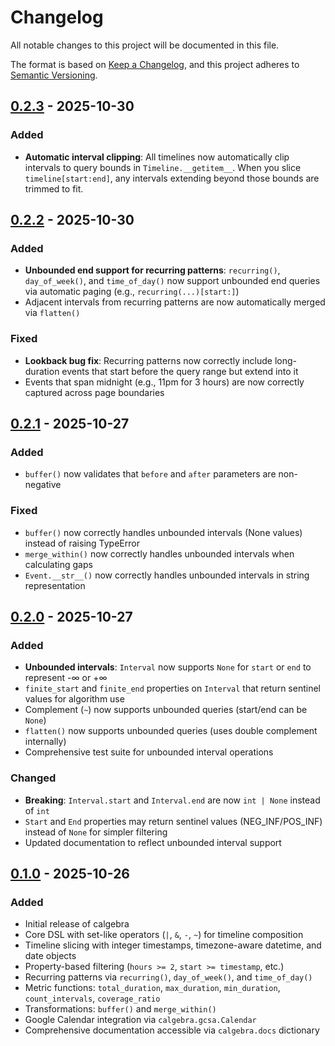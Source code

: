 # Changelog

All notable changes to this project will be documented in this file.

The format is based on [Keep a Changelog](https://keepachangelog.com/en/1.1.0/),
and this project adheres to [Semantic Versioning](https://semver.org/spec/v2.0.0.html).

## [0.2.3] - 2025-10-30

### Added
- **Automatic interval clipping**: All timelines now automatically clip intervals to query bounds in `Timeline.__getitem__`. When you slice `timeline[start:end]`, any intervals extending beyond those bounds are trimmed to fit.

## [0.2.2] - 2025-10-30

### Added
- **Unbounded end support for recurring patterns**: `recurring()`, `day_of_week()`, and `time_of_day()` now support unbounded end queries via automatic paging (e.g., `recurring(...)[start:]`)
- Adjacent intervals from recurring patterns are now automatically merged via `flatten()`

### Fixed
- **Lookback bug fix**: Recurring patterns now correctly include long-duration events that start before the query range but extend into it
- Events that span midnight (e.g., 11pm for 3 hours) are now correctly captured across page boundaries

## [0.2.1] - 2025-10-27

### Added
- `buffer()` now validates that `before` and `after` parameters are non-negative

### Fixed
- `buffer()` now correctly handles unbounded intervals (None values) instead of raising TypeError
- `merge_within()` now correctly handles unbounded intervals when calculating gaps
- `Event.__str__()` now correctly handles unbounded intervals in string representation

## [0.2.0] - 2025-10-27

### Added
- **Unbounded intervals**: `Interval` now supports `None` for `start` or `end` to represent -∞ or +∞
- `finite_start` and `finite_end` properties on `Interval` that return sentinel values for algorithm use
- Complement (`~`) now supports unbounded queries (start/end can be `None`)
- `flatten()` now supports unbounded queries (uses double complement internally)
- Comprehensive test suite for unbounded interval operations

### Changed
- **Breaking**: `Interval.start` and `Interval.end` are now `int | None` instead of `int`
- `Start` and `End` properties may return sentinel values (NEG_INF/POS_INF) instead of `None` for simpler filtering
- Updated documentation to reflect unbounded interval support

## [0.1.0] - 2025-10-26

### Added
- Initial release of calgebra
- Core DSL with set-like operators (`|`, `&`, `-`, `~`) for timeline composition
- Timeline slicing with integer timestamps, timezone-aware datetime, and date objects
- Property-based filtering (`hours >= 2`, `start >= timestamp`, etc.)
- Recurring patterns via `recurring()`, `day_of_week()`, and `time_of_day()`
- Metric functions: `total_duration`, `max_duration`, `min_duration`, `count_intervals`, `coverage_ratio`
- Transformations: `buffer()` and `merge_within()`
- Google Calendar integration via `calgebra.gcsa.Calendar`
- Comprehensive documentation accessible via `calgebra.docs` dictionary

[0.1.0]: https://github.com/ashenfad/calgebra/releases/tag/v0.1.0
[0.2.0]: https://github.com/ashenfad/calgebra/releases/tag/v0.2.0
[0.2.1]: https://github.com/ashenfad/calgebra/releases/tag/v0.2.1
[0.2.2]: https://github.com/ashenfad/calgebra/releases/tag/v0.2.2
[0.2.3]: https://github.com/ashenfad/calgebra/releases/tag/v0.2.3

